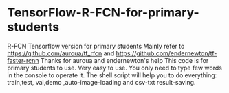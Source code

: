 # TensorFlow-R-FCN-for-primary-students
R-FCN Tensorflow version for primary students
Mainly refer to https://github.com/auroua/tf_rfcn and https://github.com/endernewton/tf-faster-rcnn
Thanks for auroua and endernewton's help
This code is for primary students to use.
Very easy to use.
You only need to type few words in the console to operate it.
The shell script will help you to do everything: train,test, val,demo ,auto-image-loading and csv-txt result-saving.
